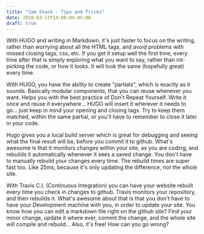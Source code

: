 ```yaml
---
title: "Jam Stack - Tips and Tricks"
date: 2018-03-13T14:08:04-05:00
draft: true
---
```




With HUGO and writing in Markdown, it's just faster to focus on the writing, rather than worrying about all the HTML tags, and avoid problems with missed closing tags, css, etc. If you get it setup well the first time, every time after that is simply exploring what you want to say, rather than nit-picking the code, or how it looks. It will look the same (hopefully great) every time.



With HUGO, you have the ability to create "partials", which is exactly as it sounds. Basically modular components, that you can reuse whenever you want. Helps you with the best practice of Don't Repeat Yourself. Write it once and reuse it everywhere... HUGO will insert it wherever it needs to go... just keep in mind your opening and closing tags. Try to keep them matched, within the same partial, or you'll have to remember to close it later in your code.



Hugo gives you a local build server which is great for debugging and seeing what the final result will be, before you commit it to github. What's awesome is that it monitors changes within your site, as you are coding, and rebuilds it automatically whenever it sees a saved change. You don't have to manually rebuild your changes every time. The rebuild times are super fast too. Like 25ms, because it's only updating the difference, not the whole site.



With Travis C.I. (Continuous Integration) you can have your website rebuilt every time you check in changes to github. Travis monitors your repository, and then rebuilds it. What's awesome about that is that you don't have to have your Development machine with you, in order to update your site. You know how you can edit a markdown file right on the github site? Find your minor change, update it where ever, commit the change, and the whole site will compile and rebuild... Also, it's free! How can you go wrong?

